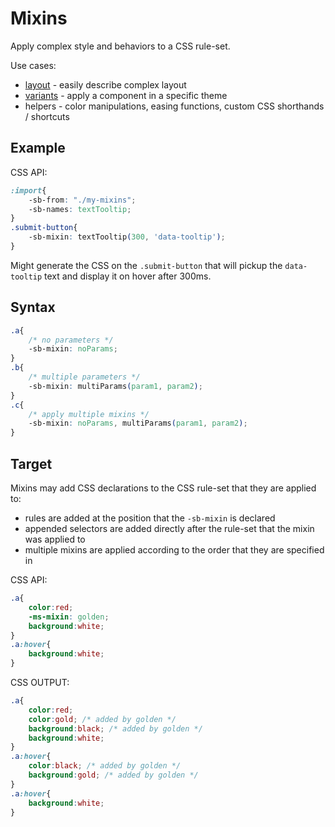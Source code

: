 
# Mixins

Apply complex style and behaviors to a CSS rule-set.

Use cases:
* [layout](./create-layouts.md) - easily describe complex layout
* [variants](./variants.md) - apply a component in a specific theme
* helpers - color manipulations, easing functions, custom CSS shorthands / shortcuts

## Example

CSS API:
```css
:import{
    -sb-from: "./my-mixins";
    -sb-names: textTooltip;
}
.submit-button{
    -sb-mixin: textTooltip(300, 'data-tooltip');
}
```

Might generate the CSS on the `.submit-button` that will pickup the `data-tooltip` text and display it on hover after 300ms.

## Syntax

```css
.a{
    /* no parameters */
    -sb-mixin: noParams;
}
.b{
    /* multiple parameters */
    -sb-mixin: multiParams(param1, param2);
}
.c{
    /* apply multiple mixins */
    -sb-mixin: noParams, multiParams(param1, param2);
}
```

## Target

Mixins may add CSS declarations to the CSS rule-set that they are applied to:

* rules are added at the position that the `-sb-mixin` is declared
* appended selectors are added directly after the rule-set that the mixin was applied to
* multiple mixins are applied according to the order that they are specified in

CSS API:
```css
.a{
    color:red;
    -ms-mixin: golden;
    background:white;
}
.a:hover{
    background:white;
}
```

CSS OUTPUT:
```css
.a{
    color:red;
    color:gold; /* added by golden */
    background:black; /* added by golden */
    background:white;
}
.a:hover{
    color:black; /* added by golden */
    background:gold; /* added by golden */
}
.a:hover{
    background:white;
}
```
